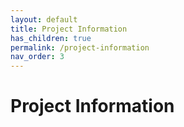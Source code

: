 ```yaml
---
layout: default
title: Project Information
has_children: true
permalink: /project-information
nav_order: 3
---
```


# Project Information